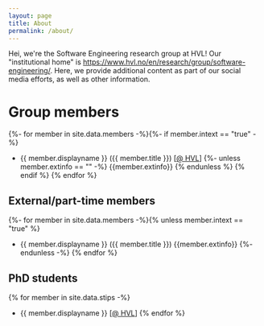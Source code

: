 ```yaml
---
layout: page
title: About
permalink: /about/
---
```


Hei, we're the Software Engineering research group at HVL!
Our "institutional home" is <https://www.hvl.no/en/research/group/software-engineering/>.
Here, we provide additional content as part of our social media efforts, as well as other
information.

# Group members
<!-- as per https://www.hvl.no/en/research/group/software-engineering/ -->
<!-- https://shopify.github.io/liquid/tags/control-flow/ -->

{%- for member in site.data.members -%}{%- if member.intext == "true" -%}
* {{ member.displayname }} ({{ member.title }}) [[@ HVL](https://www.hvl.no/en/employee/?user={{member.urlname}})]
{%- unless member.extinfo == "" -%} {{member.extinfo}} {% endunless %}
{% endif %} {% endfor %}

## External/part-time members

{%- for member in site.data.members -%}{% unless member.intext == "true" %}
* {{ member.displayname }} ({{ member.title }}) {{member.extinfo}}
{%- endunless -%} {% endfor %}

## PhD students

{% for member in site.data.stips -%}
* {{ member.displayname }} [[@ HVL](https://www.hvl.no/en/employee/?user={{member.urlname}})]
{% endfor %}

